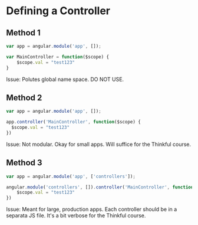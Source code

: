 # Defining a Controller

## Method 1

```javascript
var app = angular.module('app', []);

var MainController = function($scope) {
    $scope.val = "test123"
}
```

Issue: Polutes global name space. DO NOT USE.

## Method 2

```javascript
var app = angular.module('app', []);

app.controller('MainController', function($scope) {
  $scope.val = "test123"
})
```

Issue: Not modular. Okay for small apps. Will suffice for the Thinkful course.


## Method 3

```javascript
var app = angular.module('app', ['controllers']);

angular.module('controllers', []).controller('MainController', function($scope) {
    $scope.val = "test123"
})
```

Issue: Meant for large, production apps. Each controller should be in a separata JS file. It's a bit verbose for the Thinkful course.